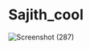 # Sajith_cool

![Screenshot (287)](https://github.com/coolmrcool/Sajith_cool/assets/121724836/8b875b05-2e6c-4a2d-b6a8-391bf6359d00)

